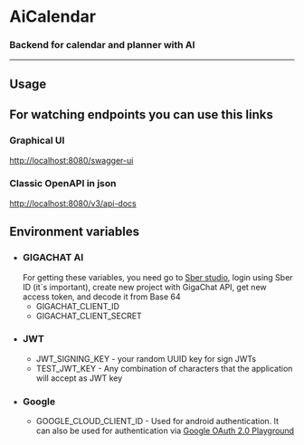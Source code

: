 # AiCalendar
### Backend for calendar and planner with AI
- - -
## Usage
## For watching endpoints you can use this links
### Graphical UI
[http://localhost:8080/swagger-ui](http://localhost:8080/swagger-ui)
### Classic OpenAPI in json
[http://localhost:8080/v3/api-docs](http://localhost:8080/v3/api-docs)

## Environment variables
- ### GIGACHAT AI
    For getting these variables, you need go to [Sber studio](https://developers.sber.ru/studio),
    login using Sber ID (it`s important), create new project with GigaChat API, get new access token,
    and decode it from Base 64
    - GIGACHAT_CLIENT_ID
    - GIGACHAT_CLIENT_SECRET
- ### JWT
    - JWT_SIGNING_KEY - your random UUID key for sign JWTs
    - TEST_JWT_KEY - Any combination of characters that the application will accept as JWT key
- ### Google
    - GOOGLE_CLOUD_CLIENT_ID - Used for android authentication. It can also be used for 
        authentication via [Google OAuth 2.0 Playground](https://developers.google.com/oauthplayground/)